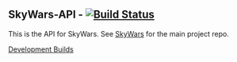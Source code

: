 SkyWars-API - [![Build Status](https://travis-ci.org/SkyWars/SkyWars-API.png?branch=master)](https://travis-ci.org/SkyWars/SkyWars-API)
---

This is the API for SkyWars. See [SkyWars](https://github.com/SkyWars/SkyWars) for the main project repo.

[Development Builds](http://ci.nlmc.pw/project.html?guest=1&projectId=SkyWars_SkyWarsApi)
